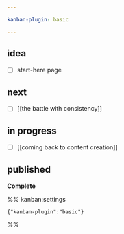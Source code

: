 ```yaml
---

kanban-plugin: basic

---
```


## idea

- [ ] start-here page


## next

- [ ] [[the battle with consistency]]


## in progress

- [ ] [[coming back to content creation]]


## published

**Complete**




%% kanban:settings
```
{"kanban-plugin":"basic"}
```
%%